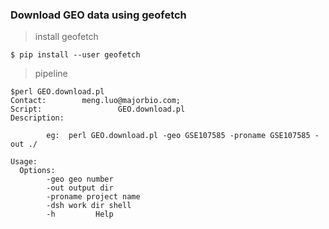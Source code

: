 ### Download GEO data using geofetch
>install geofetch
```shell
$ pip install --user geofetch
```
> pipeline
```shell
$perl GEO.download.pl
Contact:        meng.luo@majorbio.com;
Script:                 GEO.download.pl
Description:

        eg:  perl GEO.download.pl -geo GSE107585 -proname GSE107585 -out ./

Usage:
  Options:
        -geo geo number
        -out output dir
        -proname project name
        -dsh work dir shell
        -h         Help
```

